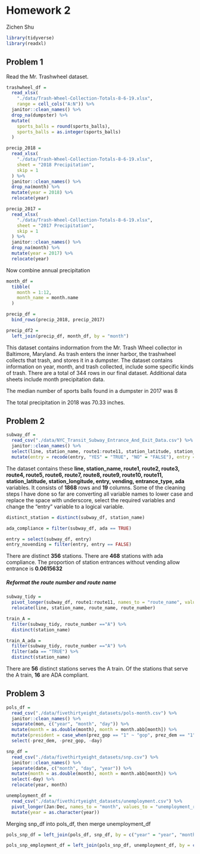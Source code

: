 Homework 2
================
Zichen Shu

``` r
library(tidyverse)
library(readxl)
```

## Problem 1

Read the Mr. Trashwheel dataset.

``` r
trashwheel_df = 
  read_xlsx(
    "./data/Trash-Wheel-Collection-Totals-8-6-19.xlsx",
    range = cell_cols("A:N")) %>% 
  janitor::clean_names() %>% 
  drop_na(dumpster) %>% 
  mutate(
    sports_balls = round(sports_balls),
    sports_balls = as.integer(sports_balls)
  )
```

``` r
precip_2018 =
  read_xlsx(
    "./data/Trash-Wheel-Collection-Totals-8-6-19.xlsx",
    sheet = "2018 Precipitation",
    skip = 1
  ) %>% 
  janitor::clean_names() %>% 
  drop_na(month) %>% 
  mutate(year = 2018) %>% 
  relocate(year)
```

``` r
precip_2017 =
  read_xlsx(
    "./data/Trash-Wheel-Collection-Totals-8-6-19.xlsx",
    sheet = "2017 Precipitation",
    skip = 1
  ) %>% 
  janitor::clean_names() %>% 
  drop_na(month) %>% 
  mutate(year = 2017) %>% 
  relocate(year)
```

Now combine annual precipitation

``` r
month_df =
  tibble(
    month = 1:12,
    month_name = month.name
  )

precip_df = 
  bind_rows(precip_2018, precip_2017)

precip_df2 = 
  left_join(precip_df, month_df, by = "month")
```

This dataset contains indormation from the Mr. Trash Wheel collector in
Baltimore, Maryland. As trash enters the inner harbor, the trashwheel
collects that trash, and stores it in a dumpster. The dataset contains
information on year, month, and trash collected, include some specific
kinds of trash. There are a total of 344 rows in our final dataset.
Additional data sheets include month precipitation data.

The median number of sports balls found in a dumpster in 2017 was 8

The total precipitation in 2018 was 70.33 inches.

## Problem 2

``` r
subway_df = 
  read_csv("./data/NYC_Transit_Subway_Entrance_And_Exit_Data.csv") %>% 
  janitor::clean_names() %>% 
  select(line, station_name, route1:route11, station_latitude, station_longitude, entry, vending, entrance_type, ada) %>% 
  mutate(entry = recode(entry, "YES" = "TRUE", "NO" = "FALSE"), entry = as.logical(entry), route8 = as.character(route8), route9 = as.character(route9), route10 = as.character(route10), route11 = as.character(route11))
```

The dataset contains these **line, station\_name, route1, route2,
route3, route4, route5, route6, route7, route8, route9, route10,
route11, station\_latitude, station\_longitude, entry, vending,
entrance\_type, ada** variables. It consists of **1868** rows and **19**
columns. Some of the cleaning steps I have done so far are converting
all variable names to lower case and replace the space with underscore,
select the required variables and change the “entry” variable to a
logical variable.

``` r
distinct_station = distinct(subway_df, station_name)

ada_compliance = filter(subway_df, ada == TRUE)

entry = select(subway_df, entry)
entry_novending = filter(entry, entry == FALSE)
```

There are distinct **356** stations. There are **468** stations with ada
compliance. The proportion of station entrances without vending allow
entrance is **0.0615632**

##### Reformat the route number and route name

``` r
subway_tidy = 
  pivot_longer(subway_df, route1:route11, names_to = "route_name", values_to = "route_number") %>% 
  relocate(line, station_name, route_name, route_number)

train_A = 
  filter(subway_tidy, route_number =="A") %>% 
  distinct(station_name)

train_A_ada = 
  filter(subway_tidy, route_number =="A") %>% 
  filter(ada == "TRUE") %>% 
  distinct(station_name)
```

There are **56** distinct stations serves the A train. Of the stations
that serve the A train, **16** are ADA compliant.

## Problem 3

``` r
pols_df = 
  read_csv("./data/fivethirtyeight_datasets/pols-month.csv") %>% 
  janitor::clean_names() %>% 
  separate(mon, c("year", "month", "day")) %>% 
  mutate(month = as.double(month), month = month.abb[month]) %>% 
  mutate(president = case_when(prez_gop == "1" ~ "gop", prez_dem == "1" ~ "dem")) %>% 
  select(-prez_dem, -prez_gop, -day)
```

``` r
snp_df =
  read_csv("./data/fivethirtyeight_datasets/snp.csv") %>% 
  janitor::clean_names() %>%
  separate(date, c("month", "day", "year")) %>%
  mutate(month = as.double(month), month = month.abb[month]) %>% 
  select(-day) %>% 
  relocate(year, month)
```

``` r
unemployment_df =
  read_csv("./data/fivethirtyeight_datasets/unemployment.csv") %>%
  pivot_longer(Jan:Dec, names_to = "month", values_to = "unemployment_rate") %>%   janitor::clean_names() %>% 
  mutate(year = as.character(year))
```

Merging snp\_df into pols\_df, then merge unemployment\_df

``` r
pols_snp_df = left_join(pols_df, snp_df, by = c("year" = "year", "month" = "month"))

pols_snp_employment_df = left_join(pols_snp_df, unemployment_df, by = c("year" = "year", "month" = "month"))
```
